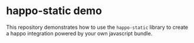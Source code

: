 # happo-static demo

This repository demonstrates how to use the `happo-static` library to create a
happo integration powered by your own javascript bundle.
